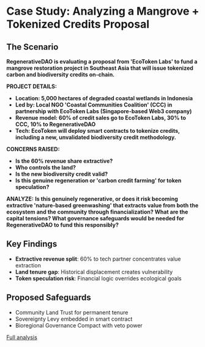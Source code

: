 # Case Study: Analyzing a Mangrove + Tokenized Credits Proposal

## The Scenario

**RegenerativeDAO is evaluating a proposal from 'EcoToken Labs' to fund a mangrove restoration project in Southeast Asia that will issue tokenized carbon and biodiversity credits on-chain.**

**PROJECT DETAILS:**

* **Location: 5,000 hectares of degraded coastal wetlands in Indonesia**
* **Led by: Local NGO 'Coastal Communities Coalition' (CCC) in partnership with EcoToken Labs (Singapore-based Web3 company)**
* **Revenue model: 60% of credit sales go to EcoToken Labs, 30% to CCC, 10% to RegenerativeDAO**
* **Tech: EcoToken will deploy smart contracts to tokenize credits, including a new, unvalidated biodiversity credit methodology.**

**CONCERNS RAISED:**

* **Is the 60% revenue share extractive?**
* **Who controls the land?**
* **Is the new biodiversity credit valid?**
* **Is this genuine regeneration or 'carbon credit farming' for token speculation?**

**ANALYZE:** **Is this genuinely regenerative, or does it risk becoming extractive 'nature-based greenwashing' that extracts value from both the ecosystem and the community through financialization? What are the capital tensions? What governance safeguards would be needed for RegenerativeDAO to fund this responsibly?**

## Key Findings

- **Extractive revenue split**: 60% to tech partner concentrates value extraction
- **Land tenure gap**: Historical displacement creates vulnerability
- **Token speculation risk**: Financial logic overrides ecological goals

## Proposed Safeguards

- Community Land Trust for permanent tenure
- Sovereignty Levy embedded in smart contract
- Bioregional Governance Compact with veto power

[Full analysis](https://github.com/CarlosArleo/regenerative-ai-architecture/tree/main/docs/case-studies/experiments/mangrove_tokenized_credits)
